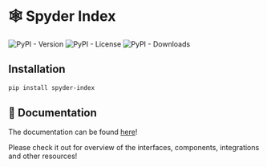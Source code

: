 # 🕸️ Spyder Index

![PyPI - Version](https://img.shields.io/pypi/v/spyder-index)
![PyPI - License](https://img.shields.io/pypi/l/spyder-index)
![PyPI - Downloads](https://img.shields.io/pypi/dm/spyder-index)

## Installation 

```bash
pip install spyder-index
```

## 📄 Documentation

The documentation can be found <a href="https://leonardofurnielis.github.io/spyder_index" target="_blank">here</a>!

Please check it out for overview of the interfaces, components, integrations and other resources!
